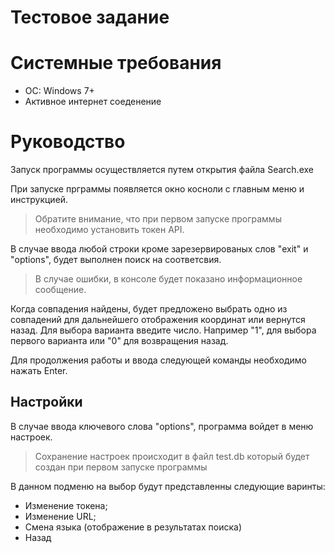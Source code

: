 # Тестовое задание

# Системные требования
- ОС: Windows 7+
- Активное интернет соеденение

# Руководство
Запуск программы осуществляется путем открытия файла Search.exe

При запуске прграммы появляется окно косноли с главным меню и инструкцией. 
> Обратите внимание, что при первом запуске программы необходимо установить токен API.

В случае ввода любой строки кроме зарезервированых слов "exit" и "options", будет выполнен поиск на соответсвия.
> В случае ошибки, в консоле будет показано информационное сообщение.

Когда совпадения найдены, будет предложено выбрать одно из совпадений для дальнейшего отображения координат или вернутся назад.
Для выбора варианта введите число. Например "1", для выбора первого варианта или "0" для возвращения назад. 

Для продолжения работы и ввода следующей команды необходимо нажать Enter.

## Настройки

В случае ввода ключевого слова "options", программа войдет в меню настроек.
> Сохранение настроек происходит в файл test.db который будет создан при первом запуске программы

В данном подменю на выбор будут представленны следующие варинты:
- Изменение токена;
- Изменение URL;
- Смена языка (отображение в результатах поиска)
- Назад

